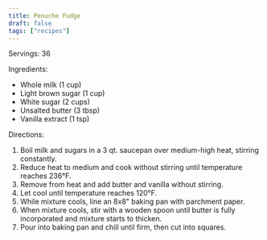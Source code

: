 ```yaml
---
title: Penuche Fudge
draft: false
tags: ["recipes"]
---
```


Servings: 36

Ingredients:
- Whole milk (1 cup)
- Light brown sugar (1 cup)
- White sugar (2 cups)
- Unsalted butter (3 tbsp)
- Vanilla extract (1 tsp)

Directions:
1) Boil milk and sugars in a 3 qt. saucepan over medium-high heat, stirring constantly.
2) Reduce heat to medium and cook without stirring until temperature reaches 236°F.
3) Remove from heat and add butter and vanilla without stirring.
4) Let cool until temperature reaches 120°F.
5) While mixture cools, line an 8x8" baking pan with parchment paper.
6) When mixture cools, stir with a wooden spoon until butter is fully incorporated and mixture starts to thicken.
7) Pour into baking pan and chill until firm, then cut into squares.
